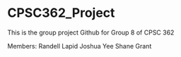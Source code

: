 # CPSC362_Project

This is the group project Github for Group 8 of CPSC 362

Members:
Randell Lapid
Joshua Yee
Shane Grant
